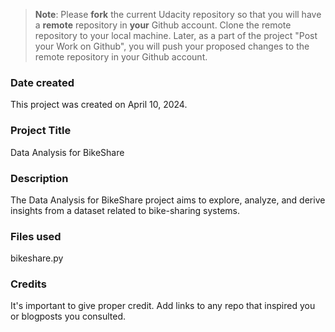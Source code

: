 >**Note**: Please **fork** the current Udacity repository so that you will have a **remote** repository in **your** Github account. Clone the remote repository to your local machine. Later, as a part of the project "Post your Work on Github", you will push your proposed changes to the remote repository in your Github account.

### Date created
This project was created on April 10, 2024.

### Project Title
Data Analysis for BikeShare

### Description
The Data Analysis for BikeShare project aims to explore, analyze, and derive insights from a dataset related to bike-sharing systems.

### Files used
bikeshare.py

### Credits
It's important to give proper credit. Add links to any repo that inspired you or blogposts you consulted.

